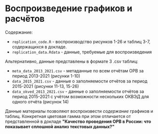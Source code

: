 # Воспроизведение графиков и расчётов

Содержание:

* `replication_code.R` - воспроизводство рисунков 1-26 и таблиц 3-7, содержащихся в докладе.
* `replication_data.Rdata` - данные, требуемые для воспроизведения

Альтернативно, данные представлены в формате 3 .csv таблиц:

* `meta_data_2013_2021.csv` - метаданные по всем отчётам ОРВ за период 2013-2021 (рисунки 1-10)
* `data_2015_2021.csv` - данные о заполняемости отчётов за период 2015-2021 (рисунки 11-13, 15-26)
* `data_okved_2013_2021.csv` - данные о заполняемости отчётов за период 2015-2021 с учётом возможности нескольких ОКВЭД для одного отчёта (рисунок 14)

Данные материалы позволяют воспроизвести *содержание* графиков и таблиц. Конкретная цветовая гамма при этом отличается от представленной в докладе **"Качество проведения ОРВ в России: что показывает сплошной анализ текстовых данных?"**

